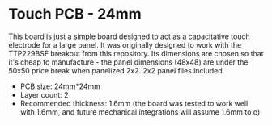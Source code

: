 # Touch PCB - 24mm
This board is just a simple board designed to act as a capacitative touch electrode for a large panel.
It was originally designed to work with the TTP229BSF breakout from this repository.
Its dimensions are chosen so that it's cheap to manufacture - the panel dimensions (48x48) are under the 50x50 price break
when panelized 2x2. 2x2 panel files included.

- PCB size: 24mm*24mm
- Layer count: 2
- Recommended thickness: 1.6mm (the board was tested to work well with 1.6mm, and future mechanical integrations will assume 1.6mm to
o)
